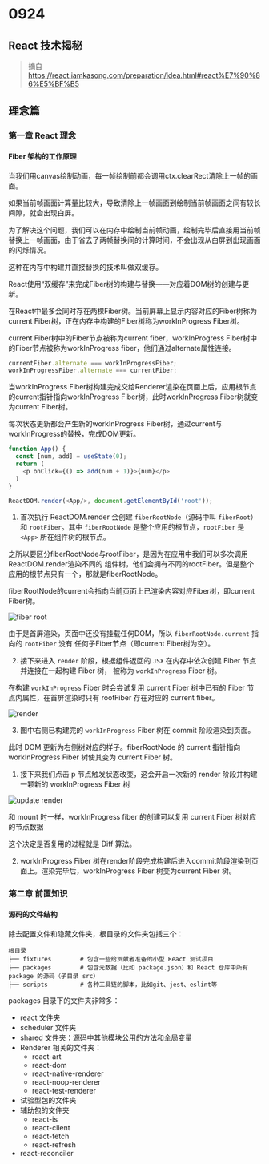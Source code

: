 # 0924    


## React 技术揭秘    

> 摘自 https://react.iamkasong.com/preparation/idea.html#react%E7%90%86%E5%BF%B5    

## 理念篇    

### 第一章 React 理念    

#### Fiber 架构的工作原理    

当我们用canvas绘制动画，每一帧绘制前都会调用ctx.clearRect清除上一帧的画面。    

如果当前帧画面计算量比较大，导致清除上一帧画面到绘制当前帧画面之间有较长间隙，就会出现白屏。    

为了解决这个问题，我们可以在内存中绘制当前帧动画，绘制完毕后直接用当前帧替换上一帧画面，由于省去了两帧替换间的计算时间，不会出现从白屏到出现画面的闪烁情况。    

这种在内存中构建并直接替换的技术叫做双缓存。   

React使用“双缓存”来完成Fiber树的构建与替换——对应着DOM树的创建与更新。     

在React中最多会同时存在两棵Fiber树。当前屏幕上显示内容对应的Fiber树称为current Fiber树，正在内存中构建的Fiber树称为workInProgress Fiber树。    

current Fiber树中的Fiber节点被称为current fiber，workInProgress Fiber树中的Fiber节点被称为workInProgress fiber，他们通过alternate属性连接。    

```js
currentFiber.alternate === workInProgressFiber;
workInProgressFiber.alternate === currentFiber;
```     

当workInProgress Fiber树构建完成交给Renderer渲染在页面上后，应用根节点的current指针指向workInProgress Fiber树，此时workInProgress Fiber树就变为current Fiber树。    

每次状态更新都会产生新的workInProgress Fiber树，通过current与workInProgress的替换，完成DOM更新。      


```js
function App() {
  const [num, add] = useState(0);
  return (
    <p onClick={() => add(num + 1)}>{num}</p>
  )
}

ReactDOM.render(<App/>, document.getElementById('root'));
```     

1. 首次执行 ReactDOM.render 会创建 `fiberRootNode`（源码中叫 `fiberRoot`）和 `rootFiber`。其中
`fiberRootNode` 是整个应用的根节点，`rootFiber` 是 `<App>` 所在组件树的根节点。     

之所以要区分fiberRootNode与rootFiber，是因为在应用中我们可以多次调用ReactDOM.render渲染不同的
组件树，他们会拥有不同的rootFiber。但是整个应用的根节点只有一个，那就是fiberRootNode。    

fiberRootNode的current会指向当前页面上已渲染内容对应Fiber树，即current Fiber树。

![fiber root](https://react.iamkasong.com/img/rootfiber.png)     

由于是首屏渲染，页面中还没有挂载任何DOM，所以 `fiberRootNode.current` 指向的 `rootFiber` 没有
任何子Fiber节点（即current Fiber树为空）。     

2. 接下来进入 `render` 阶段，根据组件返回的 `JSX` 在内存中依次创建 Fiber 节点并连接在一起构建 Fiber 树，
被称为 `workInProgress` Fiber 树。    

在构建 `workInProgress` Fiber 时会尝试复用 current Fiber 树中已有的 Fiber 节点内属性，在首屏渲染时只有
rootFiber 存在对应的 current fiber。     

![render](https://react.iamkasong.com/img/workInProgressFiber.png)    

3. 图中右侧已构建完的 `workInProgress` Fiber 树在 commit 阶段渲染到页面。     

此时 DOM 更新为右侧树对应的样子。fiberRootNode 的 current 指针指向 workInProgress Fiber 树使其变为 current
Fiber 树。     

1. 接下来我们点击 p 节点触发状态改变，这会开启一次新的 render 阶段并构建一颗新的 workInProgress Fiber 树     

![update render](https://react.iamkasong.com/img/wipTreeUpdate.png)     

和 mount 时一样，workInProgress fiber 的创建可以复用 current Fiber 树对应的节点数据    

这个决定是否复用的过程就是 Diff 算法。     

2. workInProgress Fiber 树在render阶段完成构建后进入commit阶段渲染到页面上。渲染完毕后，workInProgress Fiber
树变为current Fiber 树。     

### 第二章 前置知识    

#### 源码的文件结构     

除去配置文件和隐藏文件夹，根目录的文件夹包括三个：    

```
根目录
├── fixtures        # 包含一些给贡献者准备的小型 React 测试项目
├── packages        # 包含元数据（比如 package.json）和 React 仓库中所有 package 的源码（子目录 src）
├── scripts         # 各种工具链的脚本，比如git、jest、eslint等
```      

packages 目录下的文件夹非常多：    

- react 文件夹
- scheduler 文件夹
- shared 文件夹：源码中其他模块公用的方法和全局变量
- Renderer 相关的文件夹：
    + react-art
    + react-dom
    + react-native-renderer
    + react-noop-renderer
    + react-test-renderer
- 试验型包的文件夹
- 辅助包的文件夹
    + react-is
    + react-client
    + react-fetch
    + react-refresh
- react-reconciler     

